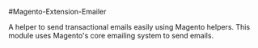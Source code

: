 #Magento-Extension-Emailer

A helper to send transactional emails easily using Magento helpers. This module uses Magento's core emailing system to send emails.